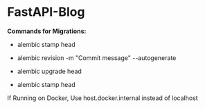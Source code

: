 # FastAPI-Blog


**Commands for Migrations:**

-   alembic stamp head

-   alembic revision -m "Commit message" --autogenerate

-   alembic upgrade head

-   alembic stamp head

If Running on Docker, Use host.docker.internal instead of localhost
